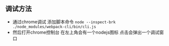 ## 调试方法
  - 通过chrome调试 添加脚本命令 `node --inspect-brk ./node_modules/webpack-cli/bin/cli.js`
  - 然后打开chrome控制台 在左上角会有一个nodejs图标 点击会弹出一个调试窗口
  
